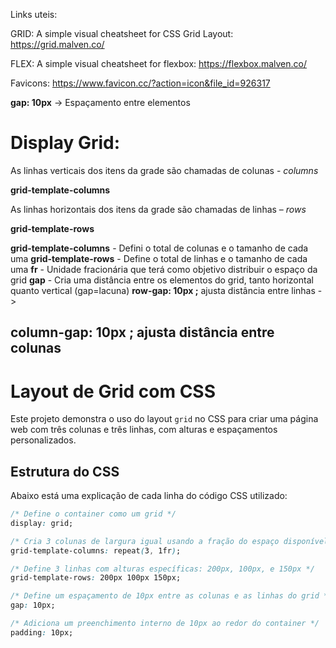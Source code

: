 Links uteis: 

GRID: A simple visual cheatsheet for CSS Grid Layout:
https://grid.malven.co/


FLEX: A simple visual cheatsheet for flexbox:
https://flexbox.malven.co/

Favicons: 
https://www.favicon.cc/?action=icon&file_id=926317


**gap: 10px** -> Espaçamento entre elementos

# Display Grid:

As linhas verticais dos itens da grade são chamadas de 
colunas - *columns*

**grid-template-columns**

As linhas horizontais dos itens da 
grade são chamadas de linhas – *rows*

**grid-template-rows**

**grid-template-columns** - Defini o total de colunas e o tamanho de cada uma
**grid-template-rows** - Define o total de linhas e o tamanho de cada uma
**fr** - Unidade fracionária que terá como objetivo distribuir o espaço da grid
**gap** - Cria uma distância entre os elementos do grid, tanto horizontal quanto vertical (gap=lacuna)
**row-gap: 10px ;** ajusta distância entre linhas -> 

**column-gap: 10px** ; ajusta distância entre colunas
---

# Layout de Grid com CSS

Este projeto demonstra o uso do layout `grid` no CSS para criar uma página web com três colunas e três linhas, com alturas e espaçamentos personalizados.

## Estrutura do CSS

Abaixo está uma explicação de cada linha do código CSS utilizado:

```css
/* Define o container como um grid */
display: grid;

/* Cria 3 colunas de largura igual usando a fração do espaço disponível (1fr) */
grid-template-columns: repeat(3, 1fr);

/* Define 3 linhas com alturas específicas: 200px, 100px, e 150px */
grid-template-rows: 200px 100px 150px;

/* Define um espaçamento de 10px entre as colunas e as linhas do grid */
gap: 10px;

/* Adiciona um preenchimento interno de 10px ao redor do container */
padding: 10px;


